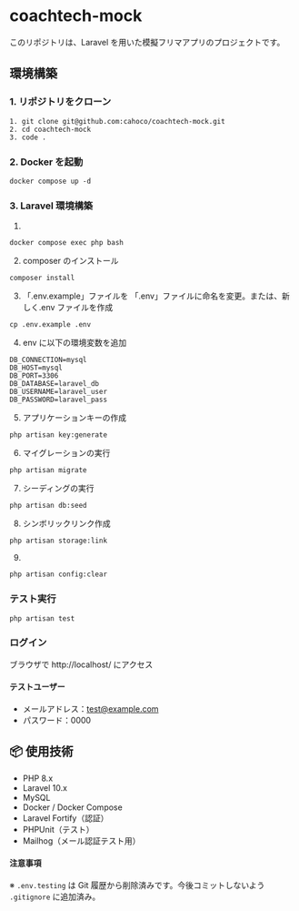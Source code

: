 # coachtech-mock

このリポジトリは、Laravel を用いた模擬フリマアプリのプロジェクトです。

## 環境構築

### 1. リポジトリをクローン

```
1. git clone git@github.com:cahoco/coachtech-mock.git
2. cd coachtech-mock
3. code .

```

### 2. Docker を起動

```
docker compose up -d
```

### 3. Laravel 環境構築

1.

```
docker compose exec php bash
```

2. composer のインストール

```
composer install
```

3. 「.env.example」ファイルを 「.env」ファイルに命名を変更。または、新しく.env ファイルを作成

```
cp .env.example .env
```

4. env に以下の環境変数を追加

```
DB_CONNECTION=mysql
DB_HOST=mysql
DB_PORT=3306
DB_DATABASE=laravel_db
DB_USERNAME=laravel_user
DB_PASSWORD=laravel_pass
```

5. アプリケーションキーの作成

```
php artisan key:generate
```

6. マイグレーションの実行

```
php artisan migrate
```

7. シーディングの実行

```
php artisan db:seed
```

8. シンボリックリンク作成

```
php artisan storage:link
```

9.

```
php artisan config:clear
```

### テスト実行

```
php artisan test
```

### ログイン

ブラウザで http://localhost/ にアクセス

#### テストユーザー

- メールアドレス：test@example.com
- パスワード：0000

## 📦 使用技術

- PHP 8.x
- Laravel 10.x
- MySQL
- Docker / Docker Compose
- Laravel Fortify（認証）
- PHPUnit（テスト）
- Mailhog（メール認証テスト用）

#### 注意事項

※ `.env.testing` は Git 履歴から削除済みです。今後コミットしないよう `.gitignore` に追加済み。
